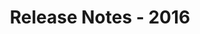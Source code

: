 ﻿---
title: Release Notes - 2016
second_title: Aspose.Words for .NET
articleTitle: Release Notes - 2016
linktitle: Release Notes - 2016
description: "Aspose.Words for .NET Release Notes - 2016 – learn about the latest updates and fixes."
type: docs
weight: 50
url: /net/release-notes-2016/
---


